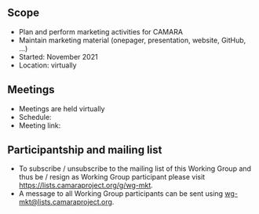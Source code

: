 ## Scope
* Plan and perform marketing activities for CAMARA
* Maintain marketing material (onepager, presentation, website, GitHub, ...)
* Started: November 2021  
* Location: virtually  

## Meetings
* Meetings are held virtually
* Schedule: <tbd>
* Meeting link: <tbd>

## Participantship and mailing list
* To subscribe / unsubscribe to the mailing list of this Working Group and thus be / resign as Working Group participant please visit <https://lists.camaraproject.org/g/wg-mkt>.
* A message to all Working Group participants can be sent using <wg-mkt@lists.camaraproject.org>.
